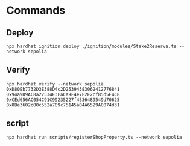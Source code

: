 # Commands

## Deploy

```
npx hardhat ignition deploy ./ignition/modules/Stake2Reserve.ts --network sepolia
```

## Verify

```
npx hardhat verify --network sepolia 0xD80Eb7732D3E388D4c2D25394383062412776841 0x94a9D9AC8a22534E3FaCa9F4e7F2E2cf85d5E4C8 0xCEd656AC054C91C99235227f4536489549d70625 0x8Be3602c00c552a709c75145a04A6529A0074d31
```

## script

```
npx hardhat run scripts/registerShopProperty.ts --network sepolia
```
